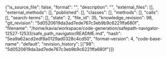 {"is_source_file": false, "format": "", "description": "", "external_files": [], "external_methods": [], "published": [], "classes": [], "methods": [], "calls": [], "search-terms": [], "state": 2, "file_id": 35, "knowledge_revision": 98, "git_revision": "5d0520619da3ad7ede767c3eb9b9c6221ffa680f", "filename": "/home/kavia/workspace/code-generation/safepath-navigator-12527-12533/safe_path_navigator/README.md", "hash": "5ea9a62acd2edf8a0129ad0328c4cd50", "format-version": 4, "code-base-name": "default", "revision_history": [{"98": "5d0520619da3ad7ede767c3eb9b9c6221ffa680f"}]}